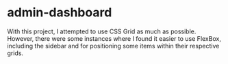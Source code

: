 # admin-dashboard
With this project, I attempted to use CSS Grid as much as possible.
However, there were some instances where I found it easier to use
FlexBox, including the sidebar and for positioning some items within
their respective grids.